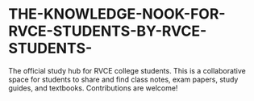 # THE-KNOWLEDGE-NOOK-FOR-RVCE-STUDENTS-BY-RVCE-STUDENTS-
The official study hub for RVCE college students. This is a collaborative space for students to share and find class notes, exam papers, study guides, and textbooks. Contributions are welcome! 
